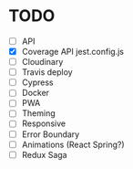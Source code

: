 # TODO

- [ ] API
- [x] Coverage API jest.config.js
- [ ] Cloudinary
- [ ] Travis deploy
- [ ] Cypress
- [ ] Docker
- [ ] PWA
- [ ] Theming
- [ ] Responsive
- [ ] Error Boundary
- [ ] Animations (React Spring?)
- [ ] Redux Saga
